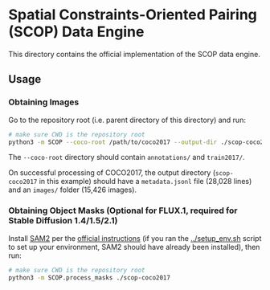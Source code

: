 # Spatial Constraints-Oriented Pairing (SCOP) Data Engine

This directory contains the official implementation of the SCOP data engine.

## Usage

### Obtaining Images

Go to the repository root (i.e. parent directory of this directory) and run:

```bash
# make sure CWD is the repository root
python3 -m SCOP --coco-root /path/to/coco2017 --output-dir ./scop-coco2017
```

The `--coco-root` directory should contain `annotations/` and `train2017/`.

On successful processing of COCO2017, the output directory (`scop-coco2017` in this example) should
have a `metadata.jsonl` file (28,028 lines) and an `images/` folder (15,426 images).

### Obtaining Object Masks (Optional for FLUX.1, required for Stable Diffusion 1.4/1.5/2.1)

Install [SAM2] per the [official instructions][SAM2] (if you ran the [../setup_env.sh](../setup_env.sh)
script to set up your environment, SAM2 should have already been installed), then run:

```bash
# make sure CWD is the repository root
python3 -m SCOP.process_masks ./scop-coco2017
```

[SAM2]: <https://github.com/facebookresearch/sam2>

<!-- vim: set ts=2 sts=2 sw=2 et: -->
